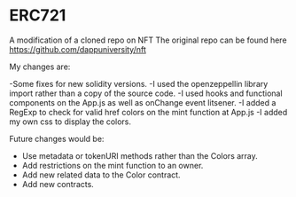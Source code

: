 # ERC721
A modification of a cloned repo on NFT
The original repo can be found here https://github.com/dappuniversity/nft

My changes are:

-Some fixes for new solidity versions.
-I used the openzeppellin library import rather than a copy of the source code.
-I used hooks and functional components on the App.js as well as onChange event litsener.
-I added a RegExp to check for valid href colors on the mint function at App.js
-I added my own css to display the colors.

Future changes would be:

- Use metadata or tokenURI methods rather than the Colors array.
- Add restrictions on the mint function to an owner.
- Add new related data to the Color contract.
- Add new contracts.

